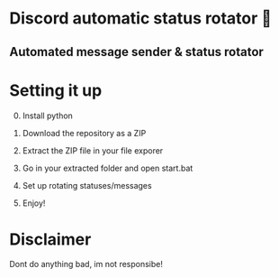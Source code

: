 # Discord automatic status rotator 🤖    
  
## Automated message sender & status rotator    
    
# Setting it up    
 
0. Install python  
1. Download the repository as a ZIP     
2. Extract the ZIP file in your file exporer    
3. Go in your extracted folder and open start.bat   
4. Set up rotating statuses/messages    
    
5. Enjoy!    
 
# Disclaimer  
    
Dont do anything bad, im not responsibe!    